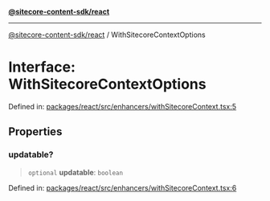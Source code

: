 [**@sitecore-content-sdk/react**](../README.md)

***

[@sitecore-content-sdk/react](../README.md) / WithSitecoreContextOptions

# Interface: WithSitecoreContextOptions

Defined in: [packages/react/src/enhancers/withSitecoreContext.tsx:5](https://github.com/Sitecore/xmc-jss-dev/blob/171a564b4cd6bd5a7eef15aa45c0e2689d16cb88/packages/react/src/enhancers/withSitecoreContext.tsx#L5)

## Properties

### updatable?

> `optional` **updatable**: `boolean`

Defined in: [packages/react/src/enhancers/withSitecoreContext.tsx:6](https://github.com/Sitecore/xmc-jss-dev/blob/171a564b4cd6bd5a7eef15aa45c0e2689d16cb88/packages/react/src/enhancers/withSitecoreContext.tsx#L6)
